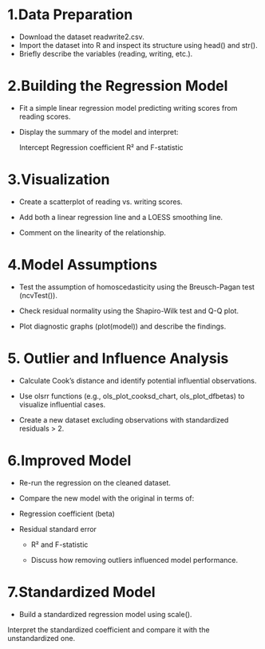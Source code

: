 # 1.Data Preparation

  - Download the dataset readwrite2.csv.
  - Import the dataset into R and inspect its structure using head() and str().
  - Briefly describe the variables (reading, writing, etc.).

# 2.Building the Regression Model

  - Fit a simple linear regression model predicting writing scores from reading scores.
  
  - Display the summary of the model and interpret:
  
    Intercept
    Regression coefficient
    R² and F-statistic

# 3.Visualization

  - Create a scatterplot of reading vs. writing scores.

  - Add both a linear regression line and a LOESS smoothing line.

  - Comment on the linearity of the relationship.

# 4.Model Assumptions

  - Test the assumption of homoscedasticity using the Breusch-Pagan test (ncvTest()).

  - Check residual normality using the Shapiro-Wilk test and Q-Q plot.

  - Plot diagnostic graphs (plot(model)) and describe the findings.

# 5. Outlier and Influence Analysis

  - Calculate Cook’s distance and identify potential influential observations.

  - Use olsrr functions (e.g., ols_plot_cooksd_chart, ols_plot_dfbetas) to visualize influential cases.

  - Create a new dataset excluding observations with standardized residuals > 2.

# 6.Improved Model

  - Re-run the regression on the cleaned dataset.

  - Compare the new model with the original in terms of:

  - Regression coefficient (beta)

  - Residual standard error

    - R² and F-statistic

    - Discuss how removing outliers influenced model performance.

# 7.Standardized Model

  - Build a standardized regression model using scale().

  Interpret the standardized coefficient and compare it with the unstandardized one.

